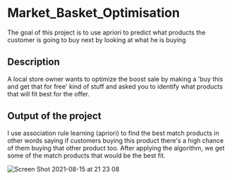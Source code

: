 # Market_Basket_Optimisation

The goal of this project is to use apriori to predict what products the customer is going to buy next by looking at what he is buying

## Description

A local store owner wants to optimize the boost sale by making a 'buy this and get that for free' kind of stuff and asked you to identify what products that will fit best for the offer.

## Output of the project

I use association rule learning (apriori) to find the best match products in other words saying if customers buying this product there's a high chance of them buying that other product too. After applying the algorithm, we get some of the match products that would be the best fit.

![Screen Shot 2021-08-15 at 21 23 08](https://user-images.githubusercontent.com/86167177/129483344-4a74e0d3-8afa-43e5-82e9-5765a158d683.png)








